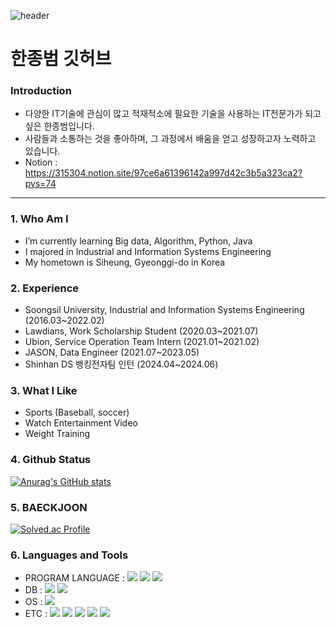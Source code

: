 ![header](https://capsule-render.vercel.app/api?type=waving&color=gradient&height=120&animation=fadeIn&section=footer&text=🚗🚘🚛&fontAlign=70)
# 한종범 깃허브

### Introduction
- 다양한 IT기술에 관심이 많고 적재적소에 필요한 기술을 사용하는 IT전문가가 되고 싶은 한종범입니다.
- 사람들과 소통하는 것을 좋아하며, 그 과정에서 배움을 얻고 성장하고자 노력하고 있습니다.
- Notion : https://315304.notion.site/97ce6a61396142a997d42c3b5a323ca2?pvs=74
<hr/>

### 1. Who Am I
- I’m currently learning Big data, Algorithm, Python, Java
- I majored in Industrial and Information Systems Engineering
- My hometown is Siheung, Gyeonggi-do in Korea

### 2. Experience
- Soongsil University, Industrial and Information Systems Engineering (2016.03~2022.02)
- Lawdians, Work Scholarship Student (2020.03~2021.07)
- Ubion, Service Operation Team Intern (2021.01~2021.02)
- JASON, Data Engineer (2021.07~2023.05)
- Shinhan DS 뱅킹전자팀 인턴 (2024.04~2024.06) 

### 3. What I Like
- Sports (Baseball, soccer)
- Watch Entertainment Video
- Weight Training

### 4. Github Status
[![Anurag's GitHub stats](https://github-readme-stats.vercel.app/api?username=HAN-JB15)](https://github.com/anuraghazra/github-readme-stats)

### 5. BAECKJOON
[![Solved.ac Profile](http://mazassumnida.wtf/api/v2/generate_badge?boj=gks0315hjb)](https://solved.ac/gks0315hjb/)

### 6. Languages and Tools
- PROGRAM LANGUAGE : <img src="https://img.shields.io/badge/Python-3776AB?style=flat-square&logo=Python&logoColor=white"/> <img src="https://img.shields.io/badge/Java-007396?style=flat&logo=OpenJDK&logoColor=white"/> <img src="https://img.shields.io/badge/javascript-F7DF1E?style=flat-square&logo=javascript&logoColor=white">
- DB : <img src="https://img.shields.io/badge/mysql-4479A1?style=flat-square&logo=mysql&logoColor=white"> <img src="https://img.shields.io/badge/oracle-F80000?style=flat-square&logo=oracle&logoColor=white"> 
- OS : <img src="https://img.shields.io/badge/Linux-FCC624?style=flat-square&logo=Linux&logoColor=white"/>
- ETC : <img src="https://img.shields.io/badge/Splunk-4ACBD6?style=flat-square&logo=Splunk&logoColor=black"> <img src="https://img.shields.io/badge/Node.js-339933?style=flat-square&logo=Node.js&logoColor=white"/> <img src="https://img.shields.io/badge/HTML5-E34F26?style=flat-square&logo=HTML5&logoColor=white"/> <img src="https://img.shields.io/badge/CSS3-1572B6?style=flat-square&logo=CSS3&logoColor=white"/> <img src="https://img.shields.io/badge/github-181717?style=flat-square&logo=github&logoColor=white"/>

<!-- ### 7.test -->
<!-- [![Top Langs](https://github-readme-stats.vercel.app/api/top-langs/?username=HAN-JB15&layout=compact)](https://github.com/HAN-JB15/github-readme-stats) -->
<!-- [![Top Langs](https://github-readme-stats.vercel.app/api/top-langs/?username=ksweeni)](https://github.com/anuraghazra/github-readme-stats) -->
